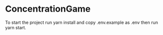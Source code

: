 # ConcentrationGame

To start the project run yarn install and copy .env.example as .env then run yarn start.

